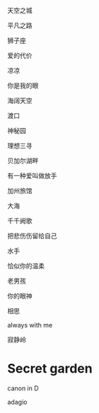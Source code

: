 天空之城

平凡之路

狮子座

爱的代价

凉凉

你是我的眼

海阔天空

渡口

神秘园

理想三寻

贝加尔湖畔

有一种爱叫做放手

加州旅馆

大海

千千阙歌

把悲伤伤留给自己

水手

恰似你的温柔

老男孩

你的眼神　

相思

always with me

寂静岭

# Secret garden

canon in D

adagio